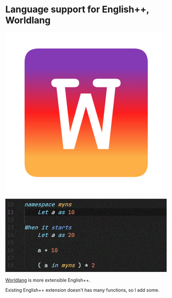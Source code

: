 # Language support for English++, Worldlang

<p align=center><img src="https://github.com/heartleth/worldlang/raw/main/img/WL.png"/></p>

![](imgs/engppsupp.gif)

[Worldlang](https://github.com/heartleth/worldlang) is more extensible English++.

Existing English++ extension doesn't has many functions, so I add some.
